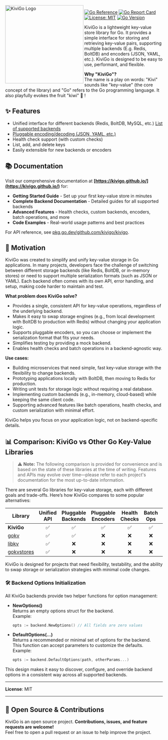 
<img align="left" width="250"  src="https://kivigo.github.io/img/logo-kivigo.png" alt="KiviGo Logo" />

[![Go Reference](https://pkg.go.dev/badge/github.com/kivigo/kivigo.svg)](https://pkg.go.dev/github.com/kivigo/kivigo)
[![Go Report Card](https://goreportcard.com/badge/github.com/kivigo/kivigo)](https://goreportcard.com/report/github.com/kivigo/kivigo)
[![License: MIT](https://img.shields.io/badge/License-MIT-yellow.svg)](LICENSE)
[![Go Version](https://img.shields.io/badge/go-1.23+-blue.svg)](https://golang.org/dl/)

KiviGo is a lightweight key-value store library for Go. It provides a simple interface for storing and retrieving key-value pairs, supporting multiple backends (E.g. Redis,  BoltDB) and encoders (JSON, YAML, etc.). KiviGo is designed to be easy to use, performant, and flexible.

**Why "KiviGo"?**  
The name is a play on words: "Kivi" sounds like "key-value" (the core concept of the library) and "Go" refers to the Go programming language. It also playfully evokes the fruit "kiwi" 🥝 !

## ✨ Features

- Unified interface for different backends (Redis, BoltDB, MySQL, etc.) [List of supported backends](https://kivigo.github.io/docs/backends/overview)
- [Pluggable encoding/decoding (JSON, YAML, etc.)](https://github.com/kivigo/encoders)
- Health check support (with custom checks)
- List, add, and delete keys
- Easily extensible for new backends or encoders

## 📚 Documentation

Visit our comprehensive documentation at **[https://kivigo.github.io/](https://kivigo.github.io/)** for:

- **Getting Started Guide** - Set up your first key-value store in minutes
- **Complete Backend Documentation** - Detailed guides for all supported backends
- **Advanced Features** - Health checks, custom backends, encoders, batch operations, and more
- **Code Examples** - Real-world usage patterns and best practices

For API reference, see [pkg.go.dev/github.com/kivigo/kivigo](https://pkg.go.dev/github.com/kivigo/kivigo).

## 🥝 Motivation

KiviGo was created to simplify and unify key-value storage in Go applications. In many projects, developers face the challenge of switching between different storage backends (like Redis, BoltDB, or in-memory stores) or need to support multiple serialization formats (such as JSON or YAML). Each backend often comes with its own API, error handling, and setup, making code harder to maintain and test.

**What problem does KiviGo solve?**

- Provides a single, consistent API for key-value operations, regardless of the underlying backend.
- Makes it easy to swap storage engines (e.g., from local development with BoltDB to production with Redis) without changing your application logic.
- Supports pluggable encoders, so you can choose or implement the serialization format that fits your needs.
- Simplifies testing by providing a mock backend.
- Enables health checks and batch operations in a backend-agnostic way.

**Use cases:**

- Building microservices that need simple, fast key-value storage with the flexibility to change backends.
- Prototyping applications locally with BoltDB, then moving to Redis for production.
- Writing unit tests for storage logic without requiring a real database.
- Implementing custom backends (e.g., in-memory, cloud-based) while keeping the same client code.
- Supporting advanced features like batch operations, health checks, and custom serialization with minimal effort.

KiviGo helps you focus on your application logic, not on backend-specific details.

## 📊 Comparison: KiviGo vs Other Go Key-Value Libraries

> ⚠️ **Note:** The following comparison is provided for convenience and is based on the state of these libraries at the time of writing. Features and APIs may evolve over time—please refer to each project's documentation for the most up-to-date information.

There are several Go libraries for key-value storage, each with different goals and trade-offs. Here’s how KiviGo compares to some popular alternatives:

| Library         | Unified API | Pluggable Backends | Pluggable Encoders | Health Checks | Batch Ops | Mock/Test Support |
|-----------------|:----------:|:------------------:|:------------------:|:-------------:|:--------:|:-----------------:|
| **KiviGo**      | ✅         | ✅                 | ✅                 | ✅            | ✅       | ✅                |
| [gokv](https://github.com/philippgille/gokv)  | ✅ | ✅ | ❌ | ❌ | ❌ | ❌ |
| [libkv](https://github.com/docker/libkv) | ✅ | ❌ | ❌ | ❌ | ❌ | ❌ |
| [gokvstores](https://github.com/ulule/gokvstores) | ✅ | ❌ | ❌ | ❌ | ❌ | ❌ |

KiviGo is designed for projects that need flexibility, testability, and the ability to swap storage or serialization strategies with minimal code changes.

### 🛠️ Backend Options Initialization

All KiviGo backends provide two helper functions for option management:

- **NewOptions()**  
  Returns an empty options struct for the backend.  
  Example:  

  ```go
  opts := backend.NewOptions() // All fields are zero values
  ```

- **DefaultOptions(...)**  
  Returns a recommended or minimal set of options for the backend.  
  This function can accept parameters to customize the defaults.  
  Example:  

  ```go
  opts := backend.DefaultOptions(path, otherParams...)
  ```

This design makes it easy to discover, configure, and override backend options in a consistent way across all supported backends.

---

**License**: MIT

---

## 🤝 Open Source & Contributions

KiviGo is an open source project. **Contributions, issues, and feature requests are welcome!**  
Feel free to open a pull request or an issue to help improve the project.
